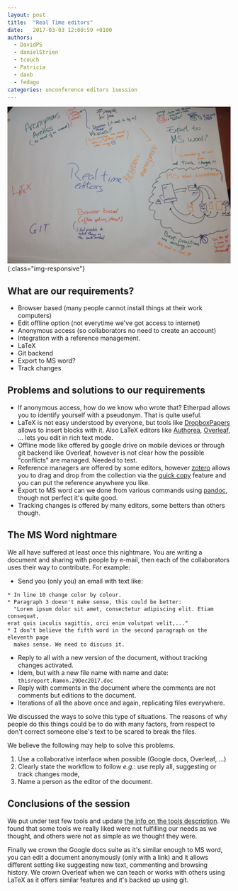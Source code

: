 ```yaml
---
layout: post
title:  "Real Time editors"
date:   2017-03-03 12:00:59 +0100
authors: 
  - DavidPS
  - danielStrien
  - tcouch
  - Patricia
  - danb
  - fedago
categories: unconference editors 1session
---
```



![discussion on real time editors](/assets/realtime_editors.jpg){:class="img-responsive"}

## What are our requirements?

 - Browser based (many people cannot install things at their work computers)
 - Edit offline option (not everytime we've got access to internet)
 - Anonymous access (so collaborators no need to create an account)
 - Integration with a reference management.
 - LaTeX
 - Git backend
 - Export to MS word?
 - Track changes
 
 
## Problems and solutions to our requirements
 
 - If anonymous access, how do we know who wrote that? Etherpad allows you to
   identify yourself with a pseudonym. That is quite useful.
 - LaTeX is not easy understood by everyone, but tools
   like [DropboxPapers](https://paper.dropbox.com/) allows to insert blocks with
   it. Also LaTeX editors
   like
   [Authorea](https://www.authorea.com/), [Overleaf](https://www.overleaf.com/),
   ... lets you edit in rich text mode.
 - Offline mode like offered by google drive on mobile devices or through git
   backend like Overleaf, however is not clear how the possible "conflicts" are
   managed. Needed to test.
 - Reference managers are offered by some editors,
   however [zotero](https://www.zotero.org/) allows you to drag and drop from
   the collection via the
   [quick copy](https://www.zotero.org/support/creating_bibliographies#quick_copy) 
   feature and you can put the reference anywhere you like.
 - Export to MS word can we done from various commands using [pandoc](http://pandoc.org/),
   though not perfect it's quite good.
 - Tracking changes is offered by many editors, some betters than others though.
 
## The MS Word nightmare

We all have suffered at least once this nightmare. You are writing a document
and sharing with people by e-mail, then each of the collaborators uses their way
to contribute. For example:
 - Send you (only you) an email with text like:
 ```
 * In line 10 change color by colour.
 * Paragraph 3 doesn't make sense, this could be better:
   "Lorem ipsum dolor sit amet, consectetur adipiscing elit. Etiam consequat,
 erat quis iaculis sagittis, orci enim volutpat velit,..." 
 * I don't believe the fifth word in the second paragraph on the  eleventh page 
   makes sense. We need to discuss it.
 ```
 - Reply to all with a new version of the document, without tracking changes activated.
 - Idem, but with a new file name with name and date: `thisreport.Ramon.29Dec2017.doc`
 - Reply with comments in the document where the comments are not comments but
   editions to the document.
 - Iterations of all the above once and again, replicating files everywhere.
 
 We discussed the ways to solve this type of situations. The reasons of why
 people do this things could be to do with many factors, from respect to don't 
 correct someone else's text to be scared to break the files.
 
 We believe the following may help to solve this problems.
 
 1. Use a collaborative interface when possible (Google docs, Overleaf, ...)
 1. Clearly state the workflow to follow *e.g.*: use reply all, suggesting or
    track changes mode, 
 1. Name a person as the editor of the document.
 
## Conclusions of the session

We put under test few tools and update
[the info on the tools description](https://github.com/ScienceTogether/tools/commit/59d55e93bba5a50ff948363680b28397e78ce288).
We found that some tools we really liked were not fulfilling our needs as
we thought, and others were not as simple as we thought they were.
 
Finally we crown the Google docs suite as it's similar enough to MS word, you
can edit a document anonymously (only with a link) and it allows different
setting like suggesting new text, commenting and browsing history.
We crown Overleaf when we can teach or works with others using LaTeX as it offers
similar features and it's backed up using git.
